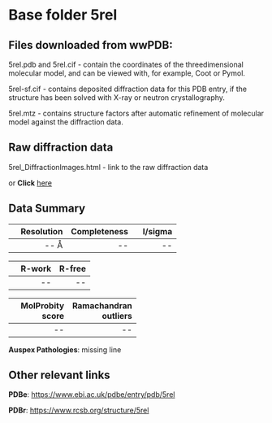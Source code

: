 # Base folder 5rel

## Files downloaded from wwPDB:

5rel.pdb and 5rel.cif - contain the coordinates of the threedimensional molecular model, and can be viewed with, for example, Coot or Pymol.

5rel-sf.cif - contains deposited diffraction data for this PDB entry, if the structure has been solved with X-ray or neutron crystallography.

5rel.mtz - contains structure factors after automatic refinement of molecular model against the diffraction data.

## Raw diffraction data

5rel_DiffractionImages.html - link to the raw diffraction data 

or **Click** [here](https://zenodo.org/record/3730940) 

## Data Summary
|   | Resolution | Completeness| I/sigma |
|---|-------------:|----------------:|--------------:|
|   |-- Å|--|<img width=50/>--|

|   | **R-work**| **R-free**   
|---|-------------:|----------------:|           
||--|--|

|   |**MolProbity<br>score**| **Ramachandran<br>outliers** 
|---|-------------:|----------------:|
||--|--|

**Auspex Pathologies**: missing line

 

## Other relevant links 
**PDBe**:  https://www.ebi.ac.uk/pdbe/entry/pdb/5rel
 
**PDBr**: https://www.rcsb.org/structure/5rel 

